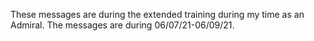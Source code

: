 These messages are during the extended training during my time as an Admiral. The messages are during 06/07/21-06/09/21.
